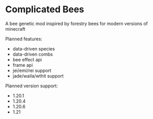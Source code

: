 # Complicated Bees
A bee genetic mod inspired by forestry bees for modern versions of minecraft

Planned features:
* data-driven species 
* data-driven combs
* bee effect api
* frame api
* jei/emi/rei support
* jade/waila/wthit support

Planned version support:
* 1.20.1
* 1.20.4
* 1.20.6
* 1.21
